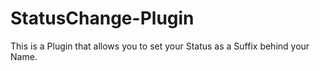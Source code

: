 # StatusChange-Plugin
This is a Plugin that allows you to set your Status as a Suffix behind your Name.
